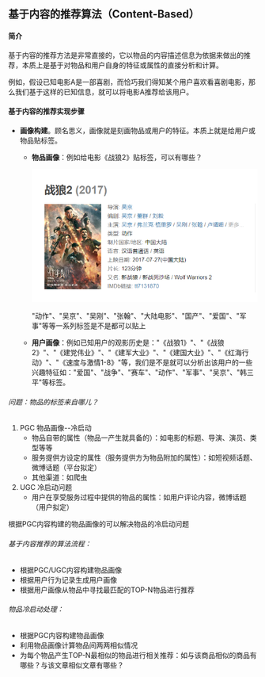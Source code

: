 ## 基于内容的推荐算法（Content-Based）

#### 简介

基于内容的推荐方法是非常直接的，它以物品的内容描述信息为依据来做出的推荐，本质上是基于对物品和用户自身的特征或属性的直接分析和计算。

例如，假设已知电影A是一部喜剧，而恰巧我们得知某个用户喜欢看喜剧电影，那么我们基于这样的已知信息，就可以将电影A推荐给该用户。

#### 基于内容的推荐实现步骤

- **画像构建**。顾名思义，画像就是刻画物品或用户的特征。本质上就是给用户或物品贴标签。

  - **物品画像**：例如给电影《战狼2》贴标签，可以有哪些？

    ![](./img/基于内容推荐1.png)

    "动作"、"吴京"、"吴刚"、"张翰"、"大陆电影"、"国产"、"爱国"、"军事"等等一系列标签是不是都可以贴上

  - **用户画像**：例如已知用户的观影历史是："《战狼1》"、"《战狼2》"、"《建党伟业》"、"《建军大业》"、"《建国大业》"、"《红海行动》"、"《速度与激情1-8》"等，我们是不是就可以分析出该用户的一些兴趣特征如："爱国"、"战争"、"赛车"、"动作"、"军事"、"吴京"、"韩三平"等标签。

###### 问题：物品的标签来自哪儿？

1. PGC    物品画像--冷启动
   - 物品自带的属性（物品一产生就具备的）：如电影的标题、导演、演员、类型等等
   - 服务提供方设定的属性（服务提供方为物品附加的属性）：如短视频话题、微博话题（平台拟定）
   - 其他渠道：如爬虫
2. UGC    冷启动问题
   - 用户在享受服务过程中提供的物品的属性：如用户评论内容，微博话题（用户拟定）

根据PGC内容构建的物品画像的可以解决物品的冷启动问题

###### 基于内容推荐的算法流程：

- 根据PGC/UGC内容构建物品画像
- 根据用户行为记录生成用户画像
- 根据用户画像从物品中寻找最匹配的TOP-N物品进行推荐

###### 物品冷启动处理：

- 根据PGC内容构建物品画像
- 利用物品画像计算物品间两两相似情况
- 为每个物品产生TOP-N最相似的物品进行相关推荐：如与该商品相似的商品有哪些？与该文章相似文章有哪些？

